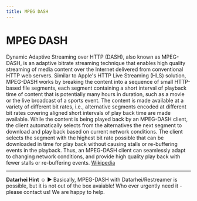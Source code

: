 ```yaml
---
title: MPEG DASH
---
```

# MPEG DASH

Dynamic Adaptive Streaming over HTTP (DASH), also known as MPEG-DASH, is an adaptive bitrate streaming technique that enables high quality streaming of media content over the Internet delivered from conventional HTTP web servers. Similar to Apple's HTTP Live Streaming (HLS) solution, MPEG-DASH works by breaking the content into a sequence of small HTTP-based file segments, each segment containing a short interval of playback time of content that is potentially many hours in duration, such as a movie or the live broadcast of a sports event. The content is made available at a variety of different bit rates, i.e., alternative segments encoded at different bit rates covering aligned short intervals of play back time are made available. While the content is being played back by an MPEG-DASH client, the client automatically selects from the alternatives the next segment to download and play back based on current network conditions. The client selects the segment with the highest bit rate possible that can be downloaded in time for play back without causing stalls or re-buffering events in the playback. Thus, an MPEG-DASH client can seamlessly adapt to changing network conditions, and provide high quality play back with fewer stalls or re-buffering events. <a href="https://en.wikipedia.org/wiki/Dynamic_Adaptive_Streaming_over_HTTP" target="_blank">Wikipedia</a>

---  
**Datarhei Hint** ☺ ► Basically, MPEG-DASH with Datarhei/Restreamer is possible, but it is not out of the box avaiable! Who ever urgently need it - please contact us! We are happy to help.
